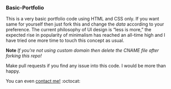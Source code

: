 ### Basic-Portfolio
This is a very basic portfolio code using HTML and CSS only. If you want same for yourself then just fork this and change the *data* according to your preference. The current philosophy of UI design is “less is more,” the expected rise in popularity of minimalism has reached an all-time high and I have tried one more time to touch this concept as usual.

**Note** *If you're not using custom domain then delete the CNAME file after forking this repo!*

Make pull requests if you find any issue into this code. I would be more than happy.

You can even [contact me!](mailto:nandkk07@gmail.com) :octocat:
